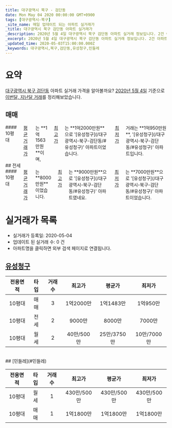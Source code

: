 ```yaml
---
title: 대구광역시 북구 - 검단동
date: Mon May 04 2020 00:00:00 GMT+0900
tags: [대구광역시-북구]
_site_name: 매일 업데이트 되는 아파트 실거래가
_title: 대구광역시 북구 검단동 아파트 실거래가
_description: 2020년 5월 4일 대구광역시 북구 검단동 아파트 실거래 정보입니다. 2건 아파트 정보가 있습니다.
_excerpt: 2020년 5월 4일 대구광역시 북구 검단동 아파트 실거래 정보입니다. 2건 아파트 정보가 있습니다.
_updated_time: 2020-05-03T15:00:00.000Z
_keywords: 대구광역시,북구,검단동,유성청구,민들레
---
```





# 요약
<ins>대구광역시 북구 검단동</ins> 아파트 실거래 가격을 알아볼까요? <ins>2020년 5월 4일</ins> 기준으로 <ins>이번달, 지난달 거래</ins>를 정리해보았습니다.

## 매매
<div class="container">
<div class="twelve columns" markdown="1">
#### 10평대
<ins>평균 거래가</ins>는 **1억1563만원**이며, <ins>최고가</ins>는 **1억2000만원**으로 '[유성청구](/대구광역시-북구-검단동/#유성청구)' 아파트이었습니다. <ins>최저가</ins> 거래는 **1억950만원**, '[유성청구](/대구광역시-북구-검단동/#유성청구)' 아파트입니다.
</div>
</div>
## 전세
<div class="container">
<div class="twelve columns" markdown="1">
#### 10평대
<ins>평균 거래가</ins>는 **8000만원**이었습니다. <ins>최고가</ins>는 **9000만원**으로 '[유성청구](/대구광역시-북구-검단동/#유성청구)' 아파트였네요. <ins>최저가</ins>는 **7000만원**으로 '[유성청구](/대구광역시-북구-검단동/#유성청구)' 아파트이었습니다.
</div>
</div>



# 실거래가 목록
- 실거래가 등록일: 2020-05-04
- 업데이트 된 실거래 수: 0 건
- 아파트명을 클릭하면 외부 검색 페이지로 연결됩니다.

## [유성청구](#유성청구)

|전용면적|타입|거래수|최고가|평균가|최저가|
|:---:|:---:|:---:|:---:|:---:|:---:|
|10평대|<span class="deal-type-1">매매</span>|3|1억2000만|1억1483만|1억950만|
|10평대|<span class="deal-type-2">전세</span>|2|9000만|8000만|7000만|
|10평대|<span class="deal-type-3">월세</span>|2|40만/500만|25만/3750만|10만/7000만|

<br/>
## [민들레](#민들레)

|전용면적|타입|거래수|최고가|평균가|최저가|
|:---:|:---:|:---:|:---:|:---:|:---:|
|10평대|<span class="deal-type-3">월세</span>|1|430만/500만|430만/500만|430만/500만|
|10평대|<span class="deal-type-1">매매</span>|1|1억1800만|1억1800만|1억1800만|

<br/>



